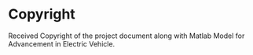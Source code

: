 # Copyright
Received Copyright of the project document along with Matlab Model for Advancement in Electric Vehicle.
